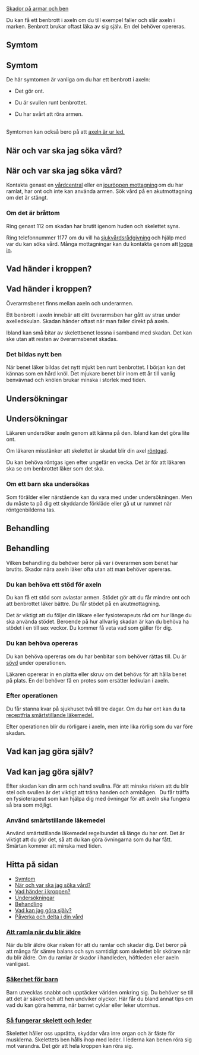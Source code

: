 [Skador på armar och ben](https://www.1177.se/olyckor--skador/skador-pa-armar-och-ben/)

Du kan få ett benbrott i axeln om du till exempel faller och slår axeln i marken. Benbrott brukar oftast läka av sig själv. En del behöver opereras.

Symtom
------

Symtom
------

De här symtomen är vanliga om du har ett benbrott i axeln:

*   Det gör ont. 

*   Du är svullen runt benbrottet. 

*   Du har svårt att röra armen.   
     

Symtomen kan också bero på att [axeln är ur led.](https://www.1177.se/olyckor--skador/skador-pa-armar-och-ben/axeln-ur-led/) 

När och var ska jag söka vård?
------------------------------

När och var ska jag söka vård?
------------------------------

Kontakta genast en [vårdcentral](https://www.1177.se/lankbiblioteket/nationella-lankar/1177---lankar/hitta-vard---forinstallda-sok/hitta-vardcentral-nara-mig/) eller en [jouröppen mottagning](https://www.1177.se/lankbiblioteket/nationella-lankar/1177---lankar/hitta-vard---forinstallda-sok/hitta-jourmottagning-nara-mig/) om du har ramlat, har ont och inte kan använda armen. Sök vård på en akutmottagning om det är stängt.

### **Om det är bråttom** 

Ring genast 112 om skadan har brutit igenom huden och skelettet syns.

Ring telefonnummer 1177 om du vill ha [sjukvårdsrådgivning](https://www.1177.se/om-1177/nar-du-ringer-1177/nar-du-ringer-1177/) och hjälp med var du kan söka vård. Många mottagningar kan du kontakta genom att [logga in](https://www.1177.se/lankbiblioteket/nationella-lankar/1177---lankar/e-tjanster---behallare/e-tjanster---allman-inloggning/). 

Vad händer i kroppen?
---------------------

Vad händer i kroppen?
---------------------

Överarmsbenet finns mellan axeln och underarmen.

Ett benbrott i axeln innebär att ditt överarmsben har gått av strax under axelledskulan. Skadan händer oftast när man faller direkt på axeln.

Ibland kan små bitar av skelettbenet lossna i samband med skadan. Det kan ske utan att resten av överarmsbenet skadas.

### **Det bildas nytt ben** 

När benet läker bildas det nytt mjukt ben runt benbrottet. I början kan det kännas som en hård knöl. Det mjukare benet blir inom ett år till vanlig benvävnad och knölen brukar minska i storlek med tiden.

Undersökningar
--------------

Undersökningar
--------------

Läkaren undersöker axeln genom att känna på den. Ibland kan det göra lite ont.

Om läkaren misstänker att skelettet är skadat blir din axel [röntgad](https://www.1177.se/behandling--hjalpmedel/undersokningar-och-provtagning/bildundersokningar-och-rontgen/skelettrontgen/).

Du kan behöva röntgas igen efter ungefär en vecka. Det är för att läkaren ska se om benbrottet läker som det ska.

### **Om ett barn ska undersökas** 

Som förälder eller närstående kan du vara med under undersökningen. Men du måste ta på dig ett skyddande förkläde eller gå ut ur rummet när röntgenbilderna tas. 

Behandling
----------

Behandling
----------

Vilken behandling du behöver beror på var i överarmen som benet har brutits. Skador nära axeln läker ofta utan att man behöver opereras.

### **Du kan behöva ett stöd för axeln** 

Du kan få ett stöd som avlastar armen. Stödet gör att du får mindre ont och att benbrottet läker bättre. Du får stödet på en akutmottagning.

Det är viktigt att du följer din läkare eller fysioterapeuts råd om hur länge du ska använda stödet. Beroende på hur allvarlig skadan är kan du behöva ha stödet i en till sex veckor. Du kommer få veta vad som gäller för dig.

### **Du kan behöva opereras** 

Du kan behöva opereras om du har benbitar som behöver rättas till. Du är [sövd](https://www.1177.se/undersokning-behandling/operationer/fore-och-efter-operation/narkos/) under operationen.

Läkaren opererar in en platta eller skruv om det behövs för att hålla benet på plats. En del behöver få en protes som ersätter ledkulan i axeln.

### **Efter operationen** 

Du får stanna kvar på sjukhuset två till tre dagar. Om du har ont kan du ta [receptfria smärtstillande läkemedel.](https://www.1177.se/undersokning-behandling/behandling-med-lakemedel/lakemedel-utifran-diagnos/receptfria-lakemedel-vid-tillfallig-smarta---vad-ska-jag-valja/)

Efter operationen blir du rörligare i axeln, men inte lika rörlig som du var före skadan.

Vad kan jag göra själv?
-----------------------

Vad kan jag göra själv?
-----------------------

Efter skadan kan din arm och hand svullna. För att minska risken att du blir stel och svullen är det viktigt att träna handen och armbågen.  Du får träffa en fysioterapeut som kan hjälpa dig med övningar för att axeln ska fungera så bra som möjligt.

### **Använd smärtstillande läkemedel** 

Använd smärtstillande läkemedel regelbundet så länge du har ont. Det är viktigt att du gör det, så att du kan göra övningarna som du har fått. Smärtan kommer att minska med tiden. 

Hitta på sidan
--------------

*   [Symtom](https://www.1177.se/olyckor--skador/skador-pa-armar-och-ben/benbrott-i-axeln/#section-211274)
*   [När och var ska jag söka vård?](https://www.1177.se/olyckor--skador/skador-pa-armar-och-ben/benbrott-i-axeln/#section-211275)
*   [Vad händer i kroppen?](https://www.1177.se/olyckor--skador/skador-pa-armar-och-ben/benbrott-i-axeln/#section-211276)
*   [Undersökningar](https://www.1177.se/olyckor--skador/skador-pa-armar-och-ben/benbrott-i-axeln/#section-211277)
*   [Behandling](https://www.1177.se/olyckor--skador/skador-pa-armar-och-ben/benbrott-i-axeln/#section-211278)
*   [Vad kan jag göra själv?](https://www.1177.se/olyckor--skador/skador-pa-armar-och-ben/benbrott-i-axeln/#section-211279)
*   [Påverka och delta i din vård](https://www.1177.se/olyckor--skador/skador-pa-armar-och-ben/benbrott-i-axeln/#section-213524)

### [Att ramla när du blir äldre](https://www.1177.se/olyckor--skador/skador-pa-overkropp-och-hofter/fallskador/)

När du blir äldre ökar risken för att du ramlar och skadar dig. Det beror på att många får sämre balans och syn samtidigt som skelettet blir skörare när du blir äldre. Om du ramlar är skador i handleden, höftleden eller axeln vanligast.

### [Säkerhet för barn](https://www.1177.se/barn--gravid/att-ta-hand-om-barn/barnsakerhet/sakerhet-for-barn/)

Barn utvecklas snabbt och upptäcker världen omkring sig. Du behöver se till att det är säkert och att hen undviker olyckor. Här får du bland annat tips om vad du kan göra hemma, när barnet cyklar eller leker utomhus.

### [Så fungerar skelett och leder](https://www.1177.se/liv--halsa/sa-fungerar-kroppen/skelett-och-leder/)

Skelettet håller oss upprätta, skyddar våra inre organ och är fäste för musklerna. Skelettets ben hålls ihop med leder. I lederna kan benen röra sig mot varandra. Det gör att hela kroppen kan röra sig.